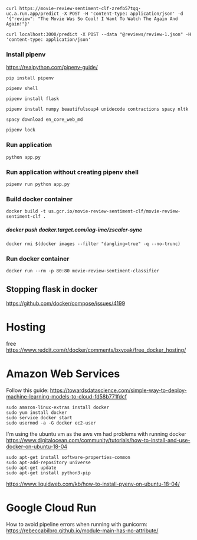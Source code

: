 ```
curl https://movie-review-sentiment-clf-zrefb57tqq-uc.a.run.app/predict -X POST -H 'content-type: application/json' -d '{"review": "The Movie Was So Cool! I Want To Watch The Again And Again!"}'

curl localhost:3000/predict -X POST --data "@reviews/review-1.json" -H 'content-type: application/json'
```

### Install pipenv

https://realpython.com/pipenv-guide/

`pip install pipenv`

`pipenv shell`

`pipenv install flask`

`pipenv install numpy beautifulsoup4 unidecode contractions spacy nltk`

`spacy download en_core_web_md`

`pipenv lock`

### Run application
`python app.py`

### Run application without creating pipenv shell
`pipenv run python app.py`

### Build docker container
`docker build -t us.gcr.io/movie-review-sentiment-clf/movie-review-sentiment-clf .`
##### docker push docker.target.com/iag-ime/zscaler-sync
`docker rmi $(docker images --filter "dangling=true" -q --no-trunc)`
### Run docker container
`docker run --rm -p 80:80 movie-review-sentiment-classifier`

## Stopping flask in docker
https://github.com/docker/compose/issues/4199

# Hosting
free https://www.reddit.com/r/docker/comments/bxvoak/free_docker_hosting/

# Amazon Web Services
Follow this guide: https://towardsdatascience.com/simple-way-to-deploy-machine-learning-models-to-cloud-fd58b771fdcf

```
sudo amazon-linux-extras install docker
sudo yum install docker
sudo service docker start
sudo usermod -a -G docker ec2-user
```


I'm using the ubuntu vm as the aws vm had problems with running docker
https://www.digitalocean.com/community/tutorials/how-to-install-and-use-docker-on-ubuntu-18-04

```
sudo apt-get install software-properties-common
sudo apt-add-repository universe
sudo apt-get update
sudo apt-get install python3-pip
```

https://www.liquidweb.com/kb/how-to-install-pyenv-on-ubuntu-18-04/

# Google Cloud Run
How to avoid pipeline errors when running with gunicorm: https://rebeccabilbro.github.io/module-main-has-no-attribute/